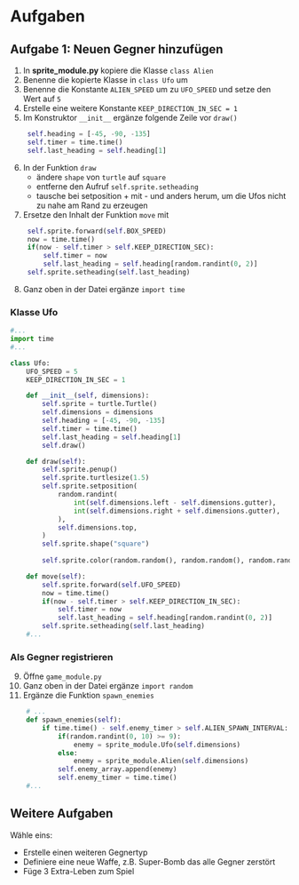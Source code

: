 # Aufgaben

## Aufgabe 1: Neuen Gegner hinzufügen

1. In __sprite_module.py__ kopiere die Klasse `class Alien`
2. Benenne die kopierte Klasse in `class Ufo` um
3. Benenne die Konstante `ALIEN_SPEED` um zu `UFO_SPEED` und setze den Wert auf `5`
4. Erstelle eine weitere Konstante `KEEP_DIRECTION_IN_SEC = 1`
5. Im Konstruktor `__init__` ergänze folgende Zeile vor `draw()`
   ```python
    self.heading = [-45, -90, -135]
    self.timer = time.time()
    self.last_heading = self.heading[1]
   ``` 
6. In der Funktion `draw` 
    - ändere `shape` von `turtle` auf `square`
    - entferne den Aufruf `self.sprite.setheading`
    - tausche bei setposition + mit - und anders herum, um die Ufos nicht zu nahe am Rand zu erzeugen
7. Ersetze den Inhalt der Funktion `move` mit
   ```python
    self.sprite.forward(self.BOX_SPEED)
    now = time.time()        
    if(now - self.timer > self.KEEP_DIRECTION_SEC):
        self.timer = now
        self.last_heading = self.heading[random.randint(0, 2)] 
    self.sprite.setheading(self.last_heading)
   ``` 
8. Ganz oben in der Datei ergänze `import time`

### Klasse Ufo

```python
#...
import time
#...

class Ufo:
    UFO_SPEED = 5
    KEEP_DIRECTION_IN_SEC = 1

    def __init__(self, dimensions):
        self.sprite = turtle.Turtle()
        self.dimensions = dimensions
        self.heading = [-45, -90, -135]
        self.timer = time.time()
        self.last_heading = self.heading[1]
        self.draw()

    def draw(self):
        self.sprite.penup()
        self.sprite.turtlesize(1.5)
        self.sprite.setposition(
            random.randint(
                int(self.dimensions.left - self.dimensions.gutter),
                int(self.dimensions.right + self.dimensions.gutter),
            ),
            self.dimensions.top,
        )
        self.sprite.shape("square")
        
        self.sprite.color(random.random(), random.random(), random.random())

    def move(self):
        self.sprite.forward(self.UFO_SPEED)
        now = time.time()        
        if(now - self.timer > self.KEEP_DIRECTION_IN_SEC):
            self.timer = now
            self.last_heading = self.heading[random.randint(0, 2)]                 
        self.sprite.setheading(self.last_heading)
    #...
```

### Als Gegner registrieren

9. Öffne `game_module.py`
10. Ganz oben in der Datei ergänze `import random`
11. Ergänze die Funktion `spawn_enemies`
```python
    # ...
    def spawn_enemies(self):
        if time.time() - self.enemy_timer > self.ALIEN_SPAWN_INTERVAL:
            if(random.randint(0, 10) >= 9):
                enemy = sprite_module.Ufo(self.dimensions)
            else:
                enemy = sprite_module.Alien(self.dimensions)            
            self.enemy_array.append(enemy)
            self.enemy_timer = time.time()
    #...
```

## Weitere Aufgaben

Wähle eins:

- Erstelle einen weiteren Gegnertyp
- Definiere eine neue Waffe, z.B. Super-Bomb das alle Gegner zerstört
- Füge 3 Extra-Leben zum Spiel
